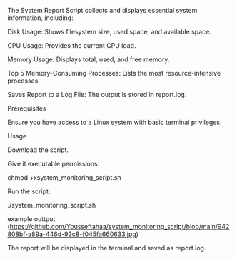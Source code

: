 The System Report Script collects and displays essential system information, including:

Disk Usage: Shows filesystem size, used space, and available space.

CPU Usage: Provides the current CPU load.

Memory Usage: Displays total, used, and free memory.

Top 5 Memory-Consuming Processes: Lists the most resource-intensive processes.

Saves Report to a Log File: The output is stored in report.log.

Prerequisites

Ensure you have access to a Linux system with basic terminal privileges.

Usage

Download the script.

Give it executable permissions:

chmod +xsystem_monitoring_script.sh 


Run the script:

./system_monitoring_script.sh 

example outtput 
(https://github.com/Yousseftahaa/system_monitoring_script/blob/main/942808bf-a89a-446d-93c8-f045fa660633.jpg)

The report will be displayed in the terminal and saved as report.log.

